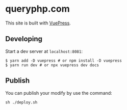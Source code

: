 # queryphp.com

This site is built with [VuePress](https://vuepress.vuejs.org). 

## Developing

Start a dev server at `localhost:8081`:

```
$ yarn add -D vuepress # or npm install -D vuepress
$ yarn run dev # or npx vuepress dev docs
```

## Publish

You can publish your modify by use the command:

```
sh ./deploy.sh
```
